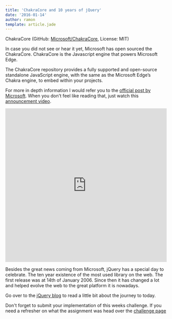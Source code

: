 ```yaml
---
title: 'ChakraCore and 10 years of jQuery'
date: '2016-01-14'
author: ramon
template: article.jade
---
```


ChakraCore (GitHub: [Microsoft/ChakraCore](https://github.com/Microsoft/ChakraCore), License: MIT)

In case you did not see or hear it yet, Microsoft has open sourced the ChakraCore.
ChakraCore is the Javascript engine that powers Microsoft Edge.

The ChakraCore repository provides a fully supported and open-source standalone JavaScript engine, with the same  as the Microsoft Edge’s Chakra engine, to embed within your projects.

For more in depth information I would refer you to the [official post by Microsoft](https://blogs.windows.com/msedgedev/2016/01/13/chakracore-now-open/). When you don't feel like reading that, just watch this [announcement video](https://youtu.be/1bfDB3YPHFI).

<iframe width="100%" height="480" src="https://www.youtube.com/embed/1bfDB3YPHFI" frameborder="0" allowfullscreen></iframe>

Besides the great news coming from Microsoft, jQuery has a special day to celebrate. The ten year existence of the most used library on the web.
The first release was at 14th of January 2006. Since then it has changed a lot and helped evolve the web to the great platform it is nowadays.

Go over to the [jQuery blog](http://blog.jquery.com/2016/01/14/ten-years-of-jquery-and-beyond/) to read a little bit about the journey to today.

Don't forget to submit your implementation of this weeks challenge. If you need a refresher on what the assignment was head over the [challenge page](http://daily-javascript.com/challenges/mandelbrot/)
